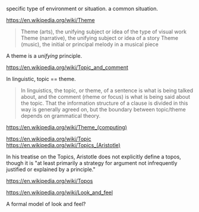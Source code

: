 
specific type of environment or situation. a common situation.

https://en.wikipedia.org/wiki/Theme

> Theme (arts), the unifying subject or idea of the type of visual work
Theme (narrative), the unifying subject or idea of a story
Theme (music), the initial or principal melody in a musical piece

A theme is a _unifying_ principle.

https://en.wikipedia.org/wiki/Topic_and_comment

In linguistic, topic == theme.

> In linguistics, the topic, or theme, of a sentence is what is being talked about, and the comment (rheme or focus) is what is being said about the topic. That the information structure of a clause is divided in this way is generally agreed on, but the boundary between topic/theme depends on grammatical theory.

https://en.wikipedia.org/wiki/Theme_(computing)

https://en.wikipedia.org/wiki/Topic
https://en.wikipedia.org/wiki/Topics_(Aristotle)

In his treatise on the Topics, Aristotle does not explicitly define a topos, though it is "at least primarily a strategy for argument not infrequently justified or explained by a principle."

https://en.wikipedia.org/wiki/Topos

https://en.wikipedia.org/wiki/Look_and_feel

A formal model of look and feel?
